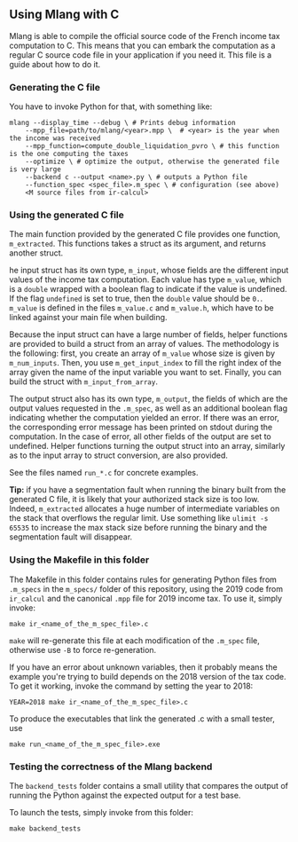 ## Using Mlang with C

Mlang is able to compile the official source code of the French income tax
computation to C. This means that you can embark the computation as a
regular C source code file in your application if you need it. This file
is a guide about how to do it.

### Generating the C file

You have to invoke Python for that, with something like:

```
mlang --display_time --debug \ # Prints debug information
    --mpp_file=path/to/mlang/<year>.mpp \  # <year> is the year when the income was received
    --mpp_function=compute_double_liquidation_pvro \ # this function is the one computing the taxes
    --optimize \ # optimize the output, otherwise the generated file is very large
	--backend c --output <name>.py \ # outputs a Python file
	--function_spec <spec_file>.m_spec \ # configuration (see above)
	<M source files from ir-calcul>
```

### Using the generated C file

The main function provided by the generated C file provides one function,
`m_extracted`. This functions takes a struct as its argument, and returns another
struct.

he input struct has its own type, `m_input`, whose fields are the different
input values of the income tax computation. Each value has type `m_value`, which
is a `double` wrapped with a boolean flag to indicate if the value is undefined.
If the flag `undefined` is set to true, then the `double` value should be `0.`.
`m_value` is defined in the files `m_value.c` and `m_value.h`, which have to be
linked against your main file when building.

Because the input struct can have a large number of fields, helper functions are
provided to build a struct from an array of values. The methodology is the
following: first, you create an array of `m_value` whose size is given by
`m_num_inputs`. Then, you use `m_get_input_index` to fill the right index of the
array given the name of the input variable you want to set. Finally, you can
build the struct with `m_input_from_array`.

The output struct also has its own type, `m_output`, the fields of which are
the output values requested in the `.m_spec`, as well as an additional boolean
flag indicating whether the computation yielded an error. If there was an error,
the corresponding error message has been printed on stdout during the computation.
In the case of error, all other fields of the output are set to undefined. Helper
functions turning the output struct into an array, similarly as to the input
array to struct conversion, are also provided.

See the files named `run_*.c` for concrete examples.

**Tip:** if you have a segmentation fault when running the binary built from
the generated C file, it is likely that your authorized stack size is too low.
Indeed, `m_extracted` allocates a huge number of intermediate variables on the
stack that overflows the regular limit. Use something like `ulimit -s 65535`
to increase the max stack size before running the binary and the segmentation
fault will disappear.

### Using the Makefile in this folder

The Makefile in this folder contains rules for generating Python files from
`.m_specs` in the `m_specs/` folder of this repository, using the 2019 code from
`ir_calcul` and the canonical `.mpp` file for 2019 income tax. To use it,
simply invoke:

    make ir_<name_of_the_m_spec_file>.c

`make` will re-generate this file at each modification of the `.m_spec` file,
otherwise use `-B` to force re-generation.

If you have an error about unknown variables, then it probably means the
example you're trying to build depends on the 2018 version of the tax code.
To get it working, invoke the command by setting the year to 2018:

    YEAR=2018 make ir_<name_of_the_m_spec_file>.c

To produce the executables that link the generated .c with a small tester, use

    make run_<name_of_the_m_spec_file>.exe

### Testing the correctness of the Mlang backend

The `backend_tests` folder contains a small utility that compares the output
of running the Python against the expected output for a test base.

To launch the tests, simply invoke from this folder:

    make backend_tests
